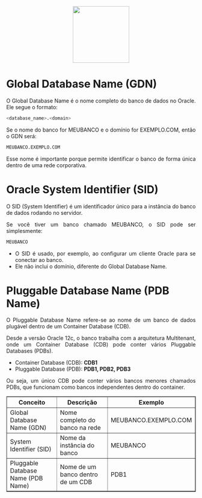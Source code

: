 <div align="center">

  <div>
    <img height = "150" width = "150" src="https://cdn.jsdelivr.net/gh/devicons/devicon@latest/icons/oracle/oracle-original.svg" />
  </div>
          
</div>

<h1>Global Database Name (GDN)</h1>

<p style="text-align: justify;">O Global Database Name é o nome completo do banco de dados no Oracle. Ele segue o formato:</p>

```bash
<database_name>.<domain>
```

<p style="text-align: justify;">Se o nome do banco for MEUBANCO e o domínio for EXEMPLO.COM, então o GDN será:</p>

```bash
MEUBANCO.EXEMPLO.COM
```

<p style="text-align: justify;">Esse nome é importante porque permite identificar o banco de forma única dentro de uma rede corporativa.</p>

<h1>Oracle System Identifier (SID)</h1>

<p style="text-align: justify;">O SID (System Identifier) é um identificador único para a instância do banco de dados rodando no servidor.</p>

<p style="text-align: justify;">Se você tiver um banco chamado MEUBANCO, o SID pode ser simplesmente:</p>

```bash
MEUBANCO
```

<ul>

  <li style="text-align: justify;">O SID é usado, por exemplo, ao configurar um cliente Oracle para se conectar ao banco.</li>

  <li style="text-align: justify;">Ele não inclui o domínio, diferente do Global Database Name.</li>

</ul>

<h1>Pluggable Database Name (PDB Name)</h1>

<p style="text-align: justify;">O Pluggable Database Name refere-se ao nome de um banco de dados plugável dentro de um Container Database (CDB).</p>

<p style="text-align: justify;">Desde a versão Oracle 12c, o banco trabalha com a arquitetura Multitenant, onde um Container Database (CDB) pode conter vários Pluggable Databases (PDBs).</p>

<ul>

  <li style="text-align: justify;">Container Database (CDB): <b>CDB1</b></li>

  <li style="text-align: justify;">Pluggable Database (PDB): <b>PDB1, PDB2, PDB3</b></li>

</ul>

<p style="text-align: justify;">Ou seja, um único CDB pode conter vários bancos menores chamados PDBs, que funcionam como bancos independentes dentro do container.</p>

<table border="1">
    <tr>
        <th>Conceito</th>
        <th>Descrição</th>
        <th>Exemplo</th>
    </tr>
    <tr>
        <td>Global Database Name (GDN)</td>
        <td>Nome completo do banco na rede</td>
        <td>MEUBANCO.EXEMPLO.COM</td>
    </tr>
    <tr>
        <td>System Identifier (SID)</td>
        <td>Nome da instância do banco</td>
        <td>MEUBANCO</td>
    </tr>
    <tr>
        <td>Pluggable Database Name (PDB Name)</td>
        <td>Nome de um banco dentro de um CDB</td>
        <td>PDB1</td>
    </tr>
</table>